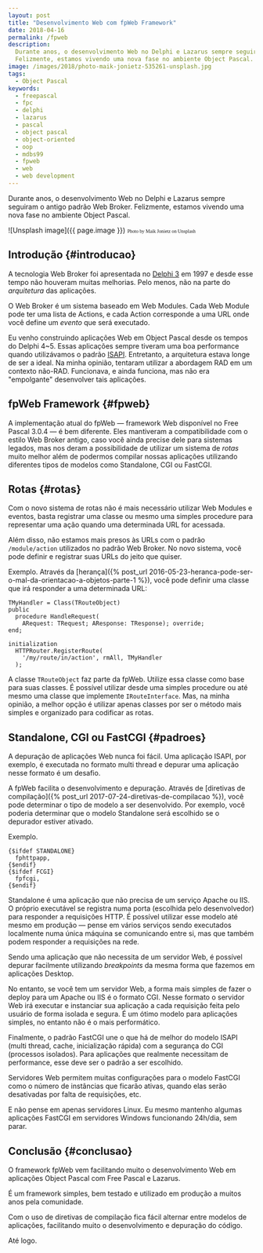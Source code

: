 ```yaml
---
layout: post
title: "Desenvolvimento Web com fpWeb Framework"
date: 2018-04-16
permalink: /fpweb
description:
  Durante anos, o desenvolvimento Web no Delphi e Lazarus sempre seguiram o antigo padrão Web Broker.
  Felizmente, estamos vivendo uma nova fase no ambiente Object Pascal.
image: /images/2018/photo-maik-jonietz-535261-unsplash.jpg
tags:
  - Object Pascal
keywords:
  - freepascal
  - fpc
  - delphi
  - lazarus
  - pascal
  - object pascal
  - object-oriented
  - oop
  - mdbs99
  - fpweb
  - web
  - web development
---
```


Durante anos, o desenvolvimento Web no Delphi e Lazarus sempre seguiram o antigo padrão Web Broker.
Felizmente, estamos vivendo uma nova fase no ambiente Object Pascal.

<!--more-->

![Unsplash image]({{ page.image }})
<span style="font-family: 'Bebas Neue'; font-size: 0.7em;">Photo by Maik Jonietz on Unsplash</span>

## Introdução {#introducao}

A tecnologia Web Broker foi apresentada no [Delphi 3](https://en.wikipedia.org/wiki/Delphi_(IDE)#Borland_Delphi_3) em 1997 e desde esse tempo não houveram muitas melhorias. Pelo menos, não na parte do *arquitetura* das aplicações.

O Web Broker é um sistema baseado em Web Modules. Cada Web Module pode ter uma lista de Actions, e cada Action corresponde a uma URL onde você define um *evento* que será executado.

Eu venho construindo aplicações Web em Object Pascal desde os tempos do Delphi 4~5. Essas aplicações sempre tiveram uma boa performance quando utilizávamos o padrão [ISAPI](https://pt.wikipedia.org/wiki/ISAPI). Entretanto, a arquitetura estava longe de ser a ideal. Na minha opinião, tentaram utilizar a abordagem RAD em um contexto não-RAD. Funcionava, e ainda funciona, mas não era "empolgante" desenvolver tais aplicações.

## fpWeb Framework {#fpweb}

A implementação atual do fpWeb — framework Web disponível no Free Pascal 3.0.4 — é bem diferente. Eles mantiveram a compatibilidade com o estilo Web Broker antigo, caso você ainda precise dele para sistemas legados, mas nos deram a possibilidade de utilizar um sistema de *rotas* muito melhor além de podermos compilar nossas aplicações utilizando diferentes tipos de modelos como Standalone, CGI ou FastCGI.

## Rotas {#rotas}

Com o novo sistema de rotas não é mais necessário utilizar Web Modules e eventos, basta registrar uma classe ou mesmo uma simples procedure para representar uma ação quando uma determinada URL for acessada.

Além disso, não estamos mais presos às URLs com o padrão `/module/action` utilizados no padrão Web Broker. No novo sistema, você pode definir e registrar suas URLs do jeito que quiser.

Exemplo. Através da [herança]({% post_url 2016-05-23-heranca-pode-ser-o-mal-da-orientacao-a-objetos-parte-1 %}), você pode definir uma classe que irá responder a uma determinada URL:

    TMyHandler = Class(TRouteObject)
    public
      procedure HandleRequest(
        ARequest: TRequest; AResponse: TResponse); override;
    end;

    initialization
      HTTPRouter.RegisterRoute(
        '/my/route/in/action', rmAll, TMyHandler
      );

A classe `TRouteObject` faz parte da fpWeb. Utilize essa classe como base para suas classes. É possível utilizar desde uma simples procedure ou até mesmo uma classe que implemente `IRouteInterface`. Mas, na minha opinião, a melhor opção é utilizar apenas classes por ser o método mais simples e organizado para codificar as rotas.

## Standalone, CGI ou FastCGI {#padroes}

A depuração de aplicações Web nunca foi fácil. Uma aplicação ISAPI, por exemplo, é executada no formato multi thread e depurar uma aplicação nesse formato é um desafio.

A fpWeb facilita o desenvolvimento e depuração. Através de [diretivas de compilação]({% post_url 2017-07-24-diretivas-de-compilacao %}), você pode determinar o tipo de modelo a ser desenvolvido. Por exemplo, você poderia determinar que o modelo Standalone será escolhido se o depurador estiver ativado.

Exemplo.

    {$ifdef STANDALONE}
      fphttpapp,
    {$endif}
    {$ifdef FCGI}
      fpfcgi,
    {$endif}

Standalone é uma aplicação que não precisa de um serviço Apache ou IIS. O próprio executável se registra numa porta (escolhida pelo desenvolvedor) para responder a requisições HTTP. É possível utilizar esse modelo até mesmo em produção — pense em vários serviços sendo executados localmente numa única máquina se comunicando entre si, mas que também podem responder a requisições na rede.

Sendo uma aplicação que não necessita de um servidor Web, é possível depurar facilmente utilizando *breakpoints* da mesma forma que fazemos em aplicações Desktop.

No entanto, se você tem um servidor Web, a forma mais simples de fazer o deploy para um Apache ou IIS é o formato CGI. Nesse formato o servidor Web irá executar e instanciar sua aplicação a cada requisição feita pelo usuário de forma isolada e segura. É um ótimo modelo para aplicações simples, no entanto não é o mais performático.

Finalmente, o padrão FastCGI une o que há de melhor do modelo ISAPI (multi thread, cache, inicialização rápida) com a segurança do CGI (processos isolados). Para aplicações que realmente necessitam de performance, esse deve ser o padrão a ser escolhido.

Servidores Web permitem muitas configurações para o modelo FastCGI como o número de instâncias que ficarão ativas, quando elas serão desativadas por falta de requisições, etc.

E não pense em apenas servidores Linux. Eu mesmo mantenho algumas aplicações FastCGI em servidores Windows funcionando 24h/dia, sem parar.

## Conclusão {#conclusao}

O framework fpWeb vem facilitando muito o desenvolvimento Web em aplicações Object Pascal com Free Pascal e Lazarus.

É um framework simples, bem testado e utilizado em produção a muitos anos pela comunidade.

Com o uso de diretivas de compilação fica fácil alternar entre modelos de aplicações, facilitando muito o desenvolvimento e depuração do código.

Até logo.